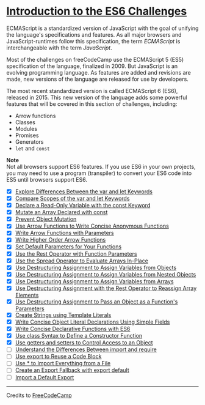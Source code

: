 # [Introduction to the ES6 Challenges](https://learn.freecodecamp.org/javascript-algorithms-and-data-structures/es6)

ECMAScript is a standardized version of JavaScript with the goal of unifying the language's specifications and features. As all major browsers and JavaScript-runtimes follow this specification, the term _ECMAScript_ is interchangeable with the term _JavaScript_.

Most of the challenges on freeCodeCamp use the ECMAScript 5 (ES5) specification of the language, finalized in 2009. But JavaScript is an evolving programming language. As features are added and revisions are made, new versions of the language are released for use by developers.

The most recent standardized version is called ECMAScript 6 (ES6), released in 2015. This new version of the language adds some powerful features that will be covered in this section of challenges, including:

- Arrow functions
- Classes
- Modules
- Promises
- Generators
- `let` and `const`

**Note**  
Not all browsers support ES6 features. If you use ES6 in your own projects, you may need to use a program (transpiler) to convert your ES6 code into ES5 until browsers support ES6.

- [x] [Explore Differences Between the var and let Keywords](01-explore-differences-between-the-var-and-let-keywords.js)
- [x] [Compare Scopes of the var and let Keywords](02-compare-scopes-of-the-var-and-let-keywords.js)
- [x] [Declare a Read-Only Variable with the const Keyword](03-declare-a-read-only-variable-with-the-const-keyword.js)
- [x] [Mutate an Array Declared with const](04-mutate-an-array-declared-with-const.js)
- [x] [Prevent Object Mutation](05-prevent-object-mutation.js)
- [x] [Use Arrow Functions to Write Concise Anonymous Functions](06-use-arrow-functions-to-write-concise-anonymous-functions.js)
- [x] [Write Arrow Functions with Parameters](07-write-arrow-functions-with-parameters.js)
- [x] [Write Higher Order Arrow Functions](08-write-higher-order-arrow-functions.js)
- [x] [Set Default Parameters for Your Functions](09-set-default-parameters-for-your-functions.js)
- [x] [Use the Rest Operator with Function Parameters](10-use-the-rest-operator-with-function-parameters.js)
- [x] [Use the Spread Operator to Evaluate Arrays In-Place](11-use-the-spread-operator-to-evaluate-arrays-in-place.js)
- [x] [Use Destructuring Assignment to Assign Variables from Objects](12-use-destructuring-assignment-to-assign-variables-from-objects.js)
- [x] [Use Destructuring Assignment to Assign Variables from Nested Objects](13-use-destructuring-assignment-to-assign-variables-from-nested-objects.js)
- [x] [Use Destructuring Assignment to Assign Variables from Arrays](14-use-destructuring-assignment-to-assign-variables-from-arrays.js)
- [x] [Use Destructuring Assignment with the Rest Operator to Reassign Array Elements](15-use-destructuring-assignment-with-the-rest-operator-to-reassign-array-elements.js)
- [x] [Use Destructuring Assignment to Pass an Object as a Function's Parameters](16-use-destructuring-assignment-to-pass-an-object-as-a-functions-parameters.js)
- [x] [Create Strings using Template Literals](17-create-strings-using-template-literals.js)
- [x] [Write Concise Object Literal Declarations Using Simple Fields](18-write-concise-object-literal-declarations-using-simple-fields.js)
- [x] [Write Concise Declarative Functions with ES6](19-write-concise-declarative-functions-with-es6.js)
- [x] [Use class Syntax to Define a Constructor Function](20-use-class-syntax-to-define-a-constructor-function.js)
- [x] [Use getters and setters to Control Access to an Object](21-use-getters-and-setters-to-control-access-to-an-object.js)
- [ ] [Understand the Differences Between import and require](22-understand-the-differences-between-import-and-require.js)
- [ ] [Use export to Reuse a Code Block](23-use-export-to-reuse-a-code-block.js)
- [ ] [Use * to Import Everything from a File](24-use--to-import-everything-from-a-file.js)
- [ ] [Create an Export Fallback with export default](25-create-an-export-fallback-with-export-default.js)
- [ ] [Import a Default Export](26-import-a-default-export.js)

---

Credits to [FreeCodeCamp](https://www.freecodecamp.org/)